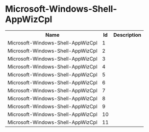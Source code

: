 # Microsoft-Windows-Shell-AppWizCpl

<table>
<colgroup><col/><col/><col/></colgroup>
<tr><th>Name</th><th>Id</th><th>Description</th></tr>
<tr><td>Microsoft-Windows-Shell-AppWizCpl</td><td>1</td><td></td></tr>
<tr><td>Microsoft-Windows-Shell-AppWizCpl</td><td>2</td><td></td></tr>
<tr><td>Microsoft-Windows-Shell-AppWizCpl</td><td>3</td><td></td></tr>
<tr><td>Microsoft-Windows-Shell-AppWizCpl</td><td>4</td><td></td></tr>
<tr><td>Microsoft-Windows-Shell-AppWizCpl</td><td>5</td><td></td></tr>
<tr><td>Microsoft-Windows-Shell-AppWizCpl</td><td>6</td><td></td></tr>
<tr><td>Microsoft-Windows-Shell-AppWizCpl</td><td>7</td><td></td></tr>
<tr><td>Microsoft-Windows-Shell-AppWizCpl</td><td>8</td><td></td></tr>
<tr><td>Microsoft-Windows-Shell-AppWizCpl</td><td>9</td><td></td></tr>
<tr><td>Microsoft-Windows-Shell-AppWizCpl</td><td>10</td><td></td></tr>
<tr><td>Microsoft-Windows-Shell-AppWizCpl</td><td>11</td><td></td></tr>
</table>
